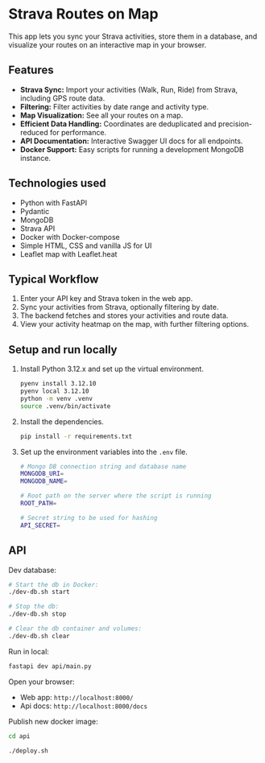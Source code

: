 # Strava Routes on Map

This app lets you sync your Strava activities, store them in a database, and visualize your routes on an interactive map in your browser.

## Features

- **Strava Sync:** Import your activities (Walk, Run, Ride) from Strava, including GPS route data.
- **Filtering:** Filter activities by date range and activity type.
- **Map Visualization:** See all your routes on a map.
- **Efficient Data Handling:** Coordinates are deduplicated and precision-reduced for performance.
- **API Documentation:** Interactive Swagger UI docs for all endpoints.
- **Docker Support:** Easy scripts for running a development MongoDB instance.

## Technologies used

- Python with FastAPI
- Pydantic
- MongoDB
- Strava API
- Docker with Docker-compose
- Simple HTML, CSS and vanilla JS for UI
- Leaflet map with Leaflet.heat

## Typical Workflow

1. Enter your API key and Strava token in the web app.
2. Sync your activities from Strava, optionally filtering by date.
3. The backend fetches and stores your activities and route data.
4. View your activity heatmap on the map, with further filtering options.

## Setup and run locally

1. Install Python 3.12.x and set up the virtual environment.

   ```bash
   pyenv install 3.12.10
   pyenv local 3.12.10
   python -m venv .venv
   source .venv/bin/activate
   ```

2. Install the dependencies.

   ```bash
   pip install -r requirements.txt
   ```

3. Set up the environment variables into the `.env` file.

   ```bash
   # Mongo DB connection string and database name
   MONGODB_URI=
   MONGODB_NAME=

   # Root path on the server where the script is running
   ROOT_PATH=

   # Secret string to be used for hashing
   API_SECRET=

   ```

## API

Dev database:

```bash
# Start the db in Docker:
./dev-db.sh start

# Stop the db:
./dev-db.sh stop

# Clear the db container and volumes:
./dev-db.sh clear
```

Run in local:

```bash
fastapi dev api/main.py
```

Open your browser:

- Web app: `http://localhost:8000/`
- Api docs: `http://localhost:8000/docs`

Publish new docker image:

```bash
cd api

./deploy.sh
```
